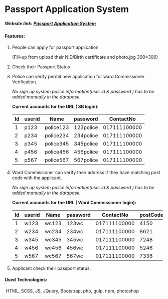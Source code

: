 # Passport Application System

##### Website  link: <a href="princebillywebwork.epizy.com" target="_blank">Passport Application System</a>

#### Features:

1. People can apply for passport application 

   (Fill-up from  upload their NID/Birth certificate and photo.jpg 300*300)

2. Check their Passport Status

3. Police can verify permit new application for ward Commissioner Verification.

   *No sign up system police information(user id & password ) has to be added manually in the database.*

   **Current accounts for the URL ( SB login):**
   
   
   | Id | userid | Name      | password  | ContactNo    |
   |---|---|---|---|---|
   |  1 | p123   | police123 | 123police | 017111100000 |
   |  2 | p234   | police234 | 234police | 017111100000 |
   |  3 | p345   | police345 | 345police | 017111100000 |
   |  4 | p456   | police456 | 456police | 017111100000 |
   |  5 | p567   | police567 | 567police | 017111100000 |

4. Ward Commissioner can verify their address if they have matching post code with the applicant.  

   *No sign up system police information(user id & password ) has to be added manually in the database.*

   **Current accounts for the URL ( Ward Commissioner login):**
   
   
   | Id | userid | Name  | password | ContactNo    | postCode |
   |---|---|---|---|---|---|
   |  1 | w123   | wc123 | 123wc    | 017111100000 |     4150 |
   |  2 | w234   | wc234 | 234wc    | 017111100000 |     8621 |
   |  3 | w345   | wc345 | 345wc    | 017111100000 |     7248 |
   |  4 | w456   | wc456 | 456wc    | 017111100000 |     5246 |
   |  5 | w567   | wc567 | 567wc    | 017111100000 |     7336 |

5. Applicant check their passport status.

#### Used Technologies:

​	HTML, SCSS, JS, JQuery, Bootstrap, php, gulp, npm, photoshop

